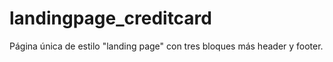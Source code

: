 # landingpage_creditcard
Página única de estilo "landing page" con tres bloques más header y footer.

